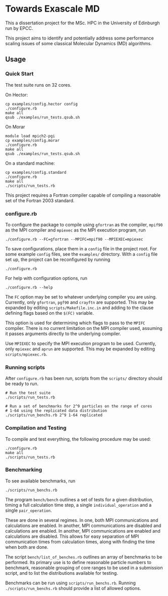Towards Exascale MD
===================

This a dissertation project for the MSc.
HPC in the University of Edinburgh run by EPCC.

This project aims to identify and potentially address some performance
scaling issues of some classical Molecular Dynamics (MD) algorithms.


Usage
-----


### Quick Start ###

The test suite runs on 32 cores.

On Hector:

    cp examples/config.hector config
    ./configure.rb
    make all
    qsub ./examples/run_tests.qsub.sh

On Morar

    module load mpich2-pgi
    cp examples/config.morar
    ./configure.rb
    make all
    qsub ./examples/run_tests.qsub.sh

On a standard machine:

    cp examples/config.standard
    ./configure.rb
    make all
    ./scripts/run_tests.rb


This project requires a Fortran compiler capable of compiling
a reasonable set of the Fortran 2003 standard.


### configure.rb ###

To configure the package to compile using `gfortran` as the compiler,
`mpif90` as the MPI compiler and `mpiexec` as the MPI execution
program, run

    ./configure.rb --FC=gfortran --MPIFC=mpif90 --MPIEXEC=mpiexec

To save configurations, place them in a `config` file in the
project root. For some example `config` files, see the `examples/`
directory. With a `config` file set up, the project can be reconfigured
by running

    ./configure.rb

For help with configuration options, run

    ./configure.rb --help

The `FC` option may be set to whatever underlying compiler you are using.
Currently, only `gfortran`, `pgf90` and `crayftn` are supported.
This may be expanded by editing `scripts/Makefile.inc.in` and
adding to the clause defining flags based on the `$(FC)` variable.

This option is used for determining which flags to pass
to the `MPIFC` compiler.
There is no current limitation on the MPI compiler used,
assuming it passes arguments directly to the underlying compiler.

Use `MPIEXEC` to specify the MPI execution program to be used.
Currently, only `mpiexec` and `aprun` are supported.
This may be expanded by editing `scripts/mpiexec.rb`.


### Running scripts ###

After `configure.rb` has been run, scripts from the `scripts/` directory
should be ready to run.

    # Run the test suite
    ./scripts/run_tests.rb 

    # Run a set of benchmarks for 2^9 particles on the range of cores
    # 1-64 using the replicated data distribution
    ./scripts/run_benchs.rb 2^9 1-64 replicated


### Compilation and Testing ###

To compile and test everything, the following procedure may be used:

    ./configure.rb
    make all
    ./scripts/run_tests.rb


### Benchmarking ###

To see available benchmarks, run

    ./scripts/run_benchs.rb

The program `bench/bench` outlines a set of tests for a given distribution,
timing a full calculation time step,
a single `individual_operation` and
a single `pair_operation`.

These are done in several regimes. In one, both MPI communications and
calculations are enabled. In another, MPI communications are disabled
and calculations are enabled. In another, MPI communications are
enabled and calculations are disabled.
This allows for easy separation of MPI communication times from
calculation times, along with finding the time when both are done.

The script `bench/list_of_benches.rb` outlines an array of benchmarks
to be performed. Its primary use is to define reasonable particle
numbers to benchmark, reasonable grouping of core ranges to be
used in a submission script, and to list the distributions available
for testing.

Benchmarks can be run using `scripts/run_benchs.rb`.
Running `./scripts/run_benchs.rb` should provide a list of allowed
options.
